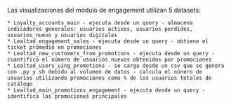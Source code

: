 
Las visualizaciones del módulo de engagement utilizan 5 datasets:

    * Loyalty_accounts_main - ejecuta desde un query - almacena indicadores generales: usuarios activos, usuarios perdidos, usuarios_nuevo y usuarios digitales
    * Lealtad_engagement_sales - ejecuta desde un query - obtiene el ticket promedio en promociones
    * Lealtad_new_customers_from_promotions - ejecuta desde un query - cuantifica el número de usuarios nuevos obtenidos por promociones
    * Lealtad_users_uing_promotions - se carga desde un csv que se genera con .py y sh debido al volumen de datos - calcula el núnero de usuarios utilizando promociones como % de los usuarios totales de catálogo 
    * Lealtad_main_promotions_engagement - ejecuta desde un query - identifica las promociones principales

